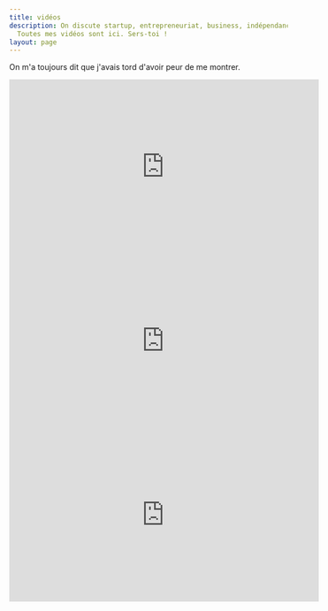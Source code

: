 ```yaml
---
title: vidéos
description: On discute startup, entrepreneuriat, business, indépendance financière.
  Toutes mes vidéos sont ici. Sers-toi !
layout: page
---
```


On m'a toujours dit que j'avais tord d'avoir peur de me montrer.

<iframe width="560" height="315" src="https://www.youtube.com/embed/kbxOyC9Cvec" frameborder="0" allow="accelerometer; autoplay; encrypted-media; gyroscope; picture-in-picture" allowfullscreen></iframe>

<iframe width="560" height="315" src="https://www.youtube.com/embed/L4kbfExb4MA" frameborder="0" allow="accelerometer; autoplay; encrypted-media; gyroscope; picture-in-picture" allowfullscreen></iframe>

<iframe width="560" height="315" src="https://www.youtube.com/embed/mp4nWZNKffM" frameborder="0" allow="accelerometer; autoplay; encrypted-media; gyroscope; picture-in-picture" allowfullscreen></iframe>